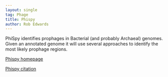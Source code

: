 ```yaml
---
layout: single
tag: Phage
title: Phispy
author: Rob Edwards
---
```


PhiSpy identifies prophages in Bacterial (and probably Archaeal) genomes.<!--more--> Given an annotated genome it will 
use several approaches to identify the most likely prophage regions.

[Phispy homepage](https://github.com/linsalrob/PhiSpy)

[Phispy citation](https://doi.org/10.1093/nar/gks406)


